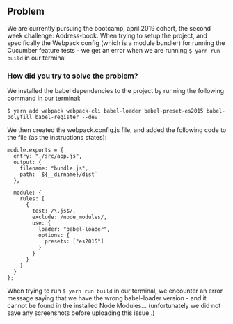 
## Problem
We are currently pursuing the bootcamp, april 2019 cohort, the second week challenge: Address-book. When trying to setup the project, and specifically the Webpack config (which is a module bundler) for running the Cucumber feature tests - we get an error when we are running `$ yarn run build` in our terminal

### How did you try to solve the problem?
We installed the babel dependencies to the project by running the following command in our terminal:

```
$ yarn add webpack webpack-cli babel-loader babel-preset-es2015 babel-polyfill babel-register --dev
```

We then created the webpack.config.js file, and added the following code to the file (as the instructions states):

````
module.exports = {
  entry: "./src/app.js",
  output: {
    filename: "bundle.js",
    path: `${__dirname}/dist`
  },

  module: {
    rules: [
      {
        test: /\.js$/,
        exclude: /node_modules/,
        use: {
          loader: "babel-loader",
          options: {
            presets: ["es2015"]
          }
        }
      }
    ]
  }
};
````
When trying to run `$ yarn run build` in our terminal, we encounter an error message saying that we have the wrong babel-loader version - and it cannot be found in the installed Node Modules... (unfortunately we did not save any screenshots before uploading this issue..)
